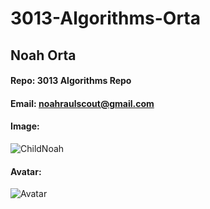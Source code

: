 # 3013-Algorithms-Orta

## Noah Orta
#### Repo: 3013 Algorithms Repo
#### Email: noahraulscout@gmail.com

#### Image:
![ChildNoah](https://user-images.githubusercontent.com/50061473/131269759-e4269828-b333-47b2-b020-5d7928750c2e.jpg)


#### Avatar:
![Avatar](https://m.facebook.com/HxHofficialITA/photos/a.101291008147265/101290981480601/?type=3&source=44&ref=page_internal)
